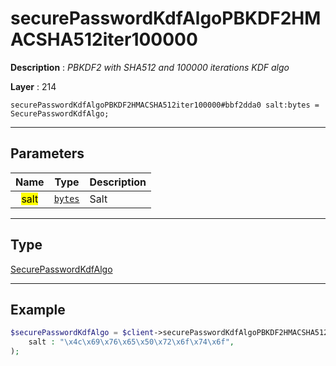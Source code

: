 # securePasswordKdfAlgoPBKDF2HMACSHA512iter100000

**Description** : *PBKDF2 with SHA512 and 100000 iterations KDF algo*

**Layer** : 214

```tl
securePasswordKdfAlgoPBKDF2HMACSHA512iter100000#bbf2dda0 salt:bytes = SecurePasswordKdfAlgo;
```

---

## Parameters

| Name | Type | Description |
| :---: | :---: | :--- |
| <mark>salt</mark> | [`bytes`](type/bytes) | Salt |

---

## Type

[SecurePasswordKdfAlgo](type/SecurePasswordKdfAlgo)

---

## Example

```php
$securePasswordKdfAlgo = $client->securePasswordKdfAlgoPBKDF2HMACSHA512iter100000(
	salt : "\x4c\x69\x76\x65\x50\x72\x6f\x74\x6f",
);
```